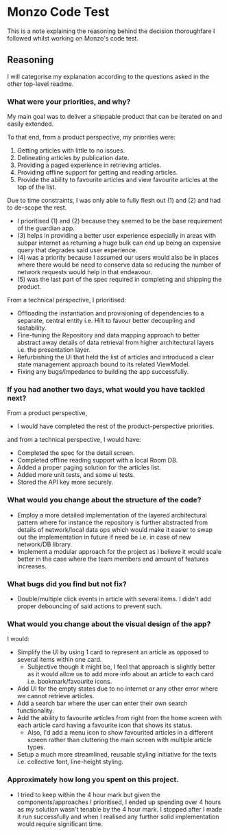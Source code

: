 # Monzo Code Test

This is a note explaining the reasoning behind the decision thoroughfare I followed whilst working on Monzo's code test.

## Reasoning

I will categorise my explanation according to the questions asked in the other top-level readme.

### What were your priorities, and why?
My main goal was to deliver a shippable product that can be iterated on and easily extended.

To that end, from a product perspective, my priorities were:
1. Getting articles with little to no issues.
2. Delineating articles by publication date.
3. Providing a paged experience in retrieving articles.
4. Providing offline support for getting and reading articles.
5. Provide the ability to favourite articles and view favourite articles at the top of the list.

Due to time constraints, I was only able to fully flesh out (1) and (2) and had to de-scope the rest.
- I prioritised (1) and (2) because they seemed to be the base requirement of the guardian app.
- (3) helps in providing a better user experience especially in areas with subpar internet as returning a huge bulk can end up being an expensive query that degrades said user experience. 
- (4) was a priority because I assumed our users would also be in places where there would be need to conserve data so reducing the number of network requests would
help in that endeavour.
- (5) was the last part of the spec required in completing and shipping the product.

From a technical perspective, I prioritised: 
- Offloading the instantiation and provisioning of dependencies to a separate, central entity i.e. Hilt to favour better decoupling and testability.
- Fine-tuning the Repository and data mapping approach to better abstract away details of data retrieval from higher architectural layers i.e. the presentation layer.
- Refurbishing the UI that held the list of articles and introduced a clear state management approach bound to its related ViewModel.
- Fixing any bugs/impedance to building the app successfully.

### If you had another two days, what would you have tackled next?
From a product perspective,
- I would have completed the rest of the product-perspective priorities.

and from a technical perspective, I would have:
- Completed the spec for the detail screen. 
- Completed offline reading support with a local Room DB. 
- Added a proper paging solution for the articles list.
- Added more unit tests, and some ui tests.
- Stored the API key more securely.

### What would you change about the structure of the code?
- Employ a more detailed implementation of the layered architectural pattern where for instance the repository is further abstracted from details of network/local data 
ops which would make it easier to swap out the implementation in future if need be i.e. in case of new network/DB library.
- Implement a modular approach for the project as I believe it would scale better in the case where the team members and amount of features increases.

### What bugs did you find but not fix?
- Double/multiple click events in article with several items. I didn't add proper debouncing of said actions to prevent such.

### What would you change about the visual design of the app?
I would: 
- Simplify the UI by using 1 card to represent an article as opposed to several items within one card. 
  - Subjective though it might be, I feel that approach is slightly better as it would allow us to add more info about an article to each card i.e. bookmark/favourite icons.
- Add UI for the empty states due to no internet or any other error where we cannot retrieve articles.
- Add a search bar where the user can enter their own search functionality.
- Add the ability to favourite articles from right from the home screen with each article card having a favourite icon that shows its status.  
  - Also, I'd add a menu icon to show favourited articles in a different screen rather than cluttering the main screen with multiple article types.
- Setup a much more streamlined, reusable styling initiative for the texts i.e. collective font, line-height styling.

### Approximately how long you spent on this project.
- I tried to keep within the 4 hour mark but given the components/approaches I prioritised, I ended up spending over 4 hours as my solution wasn't tenable by the 4 hour mark. 
I stopped after I made it run successfully and when I realised any further solid implementation would require significant time.
